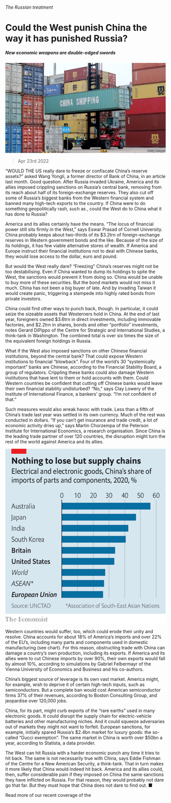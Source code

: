 ###### The Russian treatment

# Could the West punish China the way it has punished Russia? 

##### New economic weapons are double-edged swords 

![image](images/20220423_cnp501.jpg) 

> Apr 23rd 2022 

“WOULD THE US really dare to freeze or confiscate China’s reserve assets?” asked Wang Yongli, a former director of Bank of China, in an article last month. Good question. After Russia invaded Ukraine, America and its allies imposed crippling sanctions on Russia’s central bank, removing from its reach about half of its foreign-exchange reserves. They also cut off some of Russia’s biggest banks from the Western financial system and banned many high-tech exports to the country. If China were to do something geopolitically rash, such as , could the West do to China what it has done to Russia?

America and its allies certainly have the means. “The locus of financial power still sits firmly in the West,” says Eswar Prasad of Cornell University. China probably keeps about two-thirds of its $3.2trn of foreign-exchange reserves in Western government bonds and the like. Because of the size of its holdings, it has few viable alternative stores of wealth. If America and Europe instruct their financial institutions not to deal with Chinese banks, they would lose access to the dollar, euro and pound.


But would the West really dare? “Freezing” China’s reserves might not be too destabilising. Even if China wanted to dump its holdings to spite the West, the sanctions would prevent it from doing so. China would be unable to buy more of these securities. But the bond markets would not miss it much. China has not been a big buyer of late. And by invading Taiwan it would create panic, triggering a stampede into highly rated bonds from private investors.

China could find other ways to punch back, though. In particular, it could seize the sizeable assets that Westerners hold in China. At the end of last year, foreigners owned $3.6trn in direct investments, including immovable factories, and $2.2trn in shares, bonds and other “portfolio” investments, notes Gerard DiPippo of the Centre for Strategic and International Studies, a think-tank in Washington. The combined total is over six times the size of the equivalent foreign holdings in Russia.

What if the West also imposed sanctions on other Chinese financial institutions, beyond the central bank? That could expose Western institutions to financial “blowback”. Four of the world’s 30 “systemically important” banks are Chinese, according to the Financial Stability Board, a group of regulators. Crippling these banks could also damage Western institutions that have lent to them or hold accounts with them. Could Western countries be confident that cutting off Chinese banks would leave their own financial stability undisturbed? “No,” says Clay Lowery of the Institute of International Finance, a bankers’ group. “I’m not confident of that.”

Such measures would also wreak havoc with trade. Less than a fifth of China’s trade last year was settled in its own currency. Much of the rest was conducted in dollars. “If you can’t get insurance and trade credit, a lot of economic activity dries up,” says Martin Chorzempa of the Peterson Institute for International Economics, a research organisation. Since China is the leading trade partner of over 120 countries, the disruption might turn the rest of the world against America and its allies.

![image](images/20220423_CNC248.png) 


Western countries would suffer, too, which could erode their unity and resolve. China accounts for about 18% of America’s imports and over 22% of the EU’s, including many parts and components used in domestic manufacturing (see chart). For this reason, obstructing trade with China can damage a country’s own production, including its exports. If America and its allies were to cut Chinese imports by over 90%, their own exports would fall by almost 10%, according to simulations by Gabriel Felbermayr of the Vienna University of Economics and Business and his co-authors.

China’s biggest source of leverage is its own vast market. America might, for example, wish to deprive it of certain high-tech inputs, such as semiconductors. But a complete ban would cost American semiconductor firms 37% of their revenues, according to Boston Consulting Group, and jeopardise over 120,000 jobs.

China, for its part, might curb exports of the “rare earths” used in many electronic goods. It could disrupt the supply chain for electric-vehicle batteries and other manufacturing niches. And it could squeeze adversaries out of markets they might not want to forfeit. European sanctions, for example, initially spared Russia’s $2.4bn market for luxury goods: the so-called “Gucci exemption”. The same market in China is worth over $50bn a year, according to Statista, a data provider.

The West can hit Russia with a harder economic punch any time it tries to hit back. The same is not necessarily true with China, says Eddie Fishman of the Centre for a New American Security, a think-tank. That in turn makes it more likely that China would indeed hit back. America and its allies could, then, suffer considerable pain if they imposed on China the same sanctions they have inflicted on Russia. For that reason, they would probably not dare go that far. But they must hope that China does not dare to find out. ■

Read more of our recent coverage of the 

